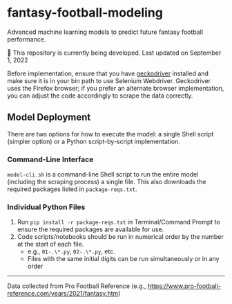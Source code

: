 # fantasy-football-modeling
Advanced machine learning models to predict future fantasy football performance.

🚧 This repository is currently being developed. Last updated on September 1, 2022

Before implementation, ensure that you have [geckodriver](https://github.com/mozilla/geckodriver/releases) installed and make sure it is in your bin path to use Selenium Webdriver. Geckodriver uses the Firefox browser; if you prefer an alternate browser implementation, you can adjust the code accordingly to scrape the data correctly.

## Model Deployment
There are two options for how to execute the model: a single Shell script (simpler option) or a Python script-by-script implementation.

### Command-Line Interface
`model-cli.sh` is a command-line Shell script to run the entire model (including the scraping process) a single file. This also downloads the required packages listed in `package-reqs.txt`.

### Individual Python Files
1. Run `pip install -r package-reqs.txt` in Terminal/Command Prompt to ensure the required packages are available for use.
2. Code scripts/notebooks should be run in numerical order by the number at the start of each file.
    - e.g., `01-.\*.py`, `02-.\*.py`, etc.
    - Files with the same initial digits can be run simultaneously or in any order
  

---

Data collected from Pro Football Reference (e.g., https://www.pro-football-reference.com/years/2021/fantasy.htm)

